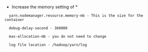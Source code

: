 
* Increase the memory setting of *

```
  yarn.nodemanager.resource.memory-mb - This is the size for the container

  debug-delay-second - 360000

  max-allocation-mb - you do not need to change

  log file location - /hadoop/yarn/log

```

